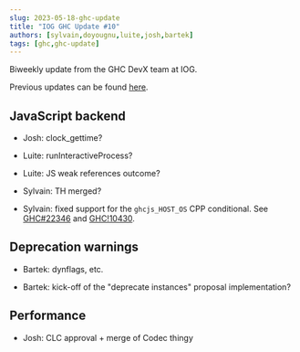 ```yaml
---
slug: 2023-05-18-ghc-update
title: "IOG GHC Update #10"
authors: [sylvain,doyougnu,luite,josh,bartek]
tags: [ghc,ghc-update]
---
```


Biweekly update from the GHC DevX team at IOG.

Previous updates can be found [here](https://engineering.iog.io/tags/ghc-update).

## JavaScript backend

- Josh: clock_gettime?

- Luite: runInteractiveProcess?

- Luite: JS weak references outcome?

- Sylvain: TH merged?

- Sylvain: fixed support for the `ghcjs_HOST_OS` CPP conditional.
See [GHC#22346](https://gitlab.haskell.org/ghc/ghc/-/issues/23346)
and [GHC!10430](https://gitlab.haskell.org/ghc/ghc/-/merge_requests/10430).


## Deprecation warnings

- Bartek: dynflags, etc.

- Bartek: kick-off of the "deprecate instances" proposal implementation?

## Performance

- Josh: CLC approval + merge of Codec thingy
